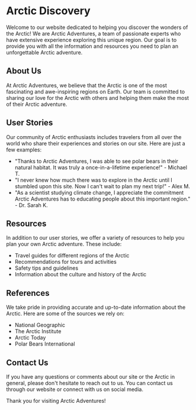 <!--font:Montserrat-->

# Arctic Discovery

Welcome to our website dedicated to helping you discover the wonders of the Arctic! We are Arctic Adventures, a team of passionate experts who have extensive experience exploring this unique region. Our goal is to provide you with all the information and resources you need to plan an unforgettable Arctic adventure.

## About Us

At Arctic Adventures, we believe that the Arctic is one of the most fascinating and awe-inspiring regions on Earth. Our team is committed to sharing our love for the Arctic with others and helping them make the most of their Arctic adventure.

## User Stories

Our community of Arctic enthusiasts includes travelers from all over the world who share their experiences and stories on our site. Here are just a few examples:

- "Thanks to Arctic Adventures, I was able to see polar bears in their natural habitat. It was truly a once-in-a-lifetime experience!" - Michael T.
- "I never knew how much there was to explore in the Arctic until I stumbled upon this site. Now I can't wait to plan my next trip!" - Alex M.
- "As a scientist studying climate change, I appreciate the commitment Arctic Adventures has to educating people about this important region." - Dr. Sarah K.

## Resources

In addition to our user stories, we offer a variety of resources to help you plan your own Arctic adventure. These include:

- Travel guides for different regions of the Arctic
- Recommendations for tours and activities
- Safety tips and guidelines
- Information about the culture and history of the Arctic

## References

We take pride in providing accurate and up-to-date information about the Arctic. Here are some of the sources we rely on:

- National Geographic
- The Arctic Institute
- Arctic Today
- Polar Bears International

## Contact Us

If you have any questions or comments about our site or the Arctic in general, please don't hesitate to reach out to us. You can contact us through our website or connect with us on social media.

Thank you for visiting Arctic Adventures!

<!--

Write me content for website with wallpaper which alt text is:

"A photograph of an iceberg in the Arctic, with the blue and white colors contrasting against a dark sky."

The name/title of the page should not be 1:1 copy of the alt text but rather a real content of the website which is using this wallpaper.

- Use markdown format 
- Start with heading
- Heading should be short and concise
- The content should look like a real website 
- The website should not be about the wallpaper, wallpaper is just a related background
- Heading should be contain work "wallpaper" or "background"
- Include real sections like references, contact, user stories, etc. use things relevant to the page purpose.
- Feel free to use structure like headings, bullets, numbering, blockquotes, paragraphs, horizontal lines, etc.
- You can use formatting like bold or _italic_
- You can include UTF-8 emojis
- Links should be only #hash anchors (and you can refer to the document itself)
- Do not include images


---


# Arctic Adventures Wallpaper

Welcome to Arctic Adventures, your go-to source for all things Arctic! Our website is dedicated to providing you with the best information and resources for exploring the Arctic. Our stunning wallpaper featuring an iceberg in the Arctic serves as a beautiful backdrop to our site.

## About Us

At Arctic Adventures, we are passionate about sharing our love for the Arctic with others. We offer a wide range of resources for planning your own Arctic adventure, including travel guides, recommendations for tours and activities, and tips for staying safe in this unique environment.

## User Stories

Our community of Arctic enthusiasts includes travelers from all over the world who share their experiences and stories on our site. Here are just a few examples:

- "I had always dreamed of seeing the Northern Lights, and thanks to Arctic Adventures, I was able to make that dream a reality!" - Emily S.
- "I never knew how much there was to explore in the Arctic until I stumbled upon this site. Now I can't wait to plan my next trip!" - Alex M.
- "As a scientist studying climate change, I appreciate the commitment Arctic Adventures has to educating people about this important region." - Dr. Sarah K.

## Resources

In addition to our user stories, we offer a variety of resources to help you plan your own Arctic adventure. These include:

- Travel guides for different regions of the Arctic
- Recommendations for tours and activities
- Safety tips and guidelines
- Information about the culture and history of the Arctic

## References

We take pride in providing accurate and up-to-date information about the Arctic. Here are some of the sources we rely on:

- National Geographic
- The Arctic Institute
- Arctic Today
- Polar Bears International

## Contact Us

If you have any questions or comments about our site or the Arctic in general, please don't hesitate to reach out to us. You can contact us through our website or connect with us on social media.

Thank you for visiting Arctic Adventures!


---


Heading should not include word "wallpaper". The website should not be about the wallpaper itself, wallpaper is just a related background, rewrite whole content.


---


# Discover the Arctic with Arctic Adventures

Welcome to Arctic Adventures, your ultimate guide to exploring the wonders of the Arctic! Our website is dedicated to providing you with all the information and resources you need to plan an unforgettable Arctic adventure. Our stunning background featuring an iceberg in the Arctic serves as a beautiful reminder of the incredible natural beauty that awaits you.

## About Us

At Arctic Adventures, we are passionate about sharing our love for the Arctic with others. Our team of experts has extensive experience exploring this unique region and is committed to helping you make the most of your Arctic adventure.

## User Stories

Our community of Arctic enthusiasts includes travelers from all over the world who share their experiences and stories on our site. Here are just a few examples:

- "I never knew how much there was to explore in the Arctic until I stumbled upon this site. Now I can't wait to plan my next trip!" - Alex M.
- "As a scientist studying climate change, I appreciate the commitment Arctic Adventures has to educating people about this important region." - Dr. Sarah K.
- "Thanks to Arctic Adventures, I was able to see polar bears in their natural habitat. It was truly a once-in-a-lifetime experience!" - Michael T.

## Resources

In addition to our user stories, we offer a variety of resources to help you plan your own Arctic adventure. These include:

- Travel guides for different regions of the Arctic
- Recommendations for tours and activities
- Safety tips and guidelines
- Information about the culture and history of the Arctic

## References

We take pride in providing accurate and up-to-date information about the Arctic. Here are some of the sources we rely on:

- National Geographic
- The Arctic Institute
- Arctic Today
- Polar Bears International

## Contact Us

If you have any questions or comments about our site or the Arctic in general, please don't hesitate to reach out to us. You can contact us through our website or connect with us on social media.

Thank you for visiting Arctic Adventures!


---


Heading is too long, rewrite whole content.


---


# Explore the Arctic with Arctic Adventures

Welcome to Arctic Adventures, your ultimate guide to exploring the wonders of the Arctic! Our website is dedicated to providing you with all the information and resources you need to plan an unforgettable Arctic adventure.

## About Us

At Arctic Adventures, we are passionate about sharing our love for the Arctic with others. Our team of experts has extensive experience exploring this unique region and is committed to helping you make the most of your Arctic adventure.

## User Stories

Our community of Arctic enthusiasts includes travelers from all over the world who share their experiences and stories on our site. Here are just a few examples:

- "Thanks to Arctic Adventures, I was able to see polar bears in their natural habitat. It was truly a once-in-a-lifetime experience!" - Michael T.
- "I never knew how much there was to explore in the Arctic until I stumbled upon this site. Now I can't wait to plan my next trip!" - Alex M.
- "As a scientist studying climate change, I appreciate the commitment Arctic Adventures has to educating people about this important region." - Dr. Sarah K.

## Resources

In addition to our user stories, we offer a variety of resources to help you plan your own Arctic adventure. These include:

- Travel guides for different regions of the Arctic
- Recommendations for tours and activities
- Safety tips and guidelines
- Information about the culture and history of the Arctic

## References

We take pride in providing accurate and up-to-date information about the Arctic. Here are some of the sources we rely on:

- National Geographic
- The Arctic Institute
- Arctic Today
- Polar Bears International

## Contact Us

If you have any questions or comments about our site or the Arctic in general, please don't hesitate to reach out to us. You can contact us through our website or connect with us on social media.

Thank you for visiting Arctic Adventures!


---


Heading is too long, rewrite whole content.


---


# Discover the Arctic with Us

Welcome to our website dedicated to helping you discover the wonders of the Arctic! We are Arctic Adventures, a team of passionate experts who have extensive experience exploring this unique region. Our goal is to provide you with all the information and resources you need to plan an unforgettable Arctic adventure.

## About Us

At Arctic Adventures, we believe that the Arctic is one of the most fascinating and awe-inspiring regions on Earth. Our team is committed to sharing our love for the Arctic with others and helping them make the most of their Arctic adventure.

## User Stories

Our community of Arctic enthusiasts includes travelers from all over the world who share their experiences and stories on our site. Here are just a few examples:

- "Thanks to Arctic Adventures, I was able to see polar bears in their natural habitat. It was truly a once-in-a-lifetime experience!" - Michael T.
- "I never knew how much there was to explore in the Arctic until I stumbled upon this site. Now I can't wait to plan my next trip!" - Alex M.
- "As a scientist studying climate change, I appreciate the commitment Arctic Adventures has to educating people about this important region." - Dr. Sarah K.

## Resources

In addition to our user stories, we offer a variety of resources to help you plan your own Arctic adventure. These include:

- Travel guides for different regions of the Arctic
- Recommendations for tours and activities
- Safety tips and guidelines
- Information about the culture and history of the Arctic

## References

We take pride in providing accurate and up-to-date information about the Arctic. Here are some of the sources we rely on:

- National Geographic
- The Arctic Institute
- Arctic Today
- Polar Bears International

## Contact Us

If you have any questions or comments about our site or the Arctic in general, please don't hesitate to reach out to us. You can contact us through our website or connect with us on social media.

Thank you for visiting Arctic Adventures!


---


Write me a Google font which is best fitting for the website.

Pick from the list:
- Orbitron
- Futura
- Lato
- Dancing Script
- Montserrat
- Lobster
- Poppins
- Open Sans
- IBM Plex Sans
- Inter
- Playfair Display
- Exo 2
- Barlow Condensed
- Roboto
- Alegreya
- Raleway
- Great Vibes


Write just the font name nothing else.


---


Montserrat

-->
